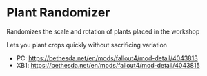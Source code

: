 # Plant Randomizer
Randomizes the scale and rotation of plants placed in the workshop

Lets you plant crops quickly without sacrificing variation 

- PC: https://bethesda.net/en/mods/fallout4/mod-detail/4043813
- XB1: https://bethesda.net/en/mods/fallout4/mod-detail/4043815
